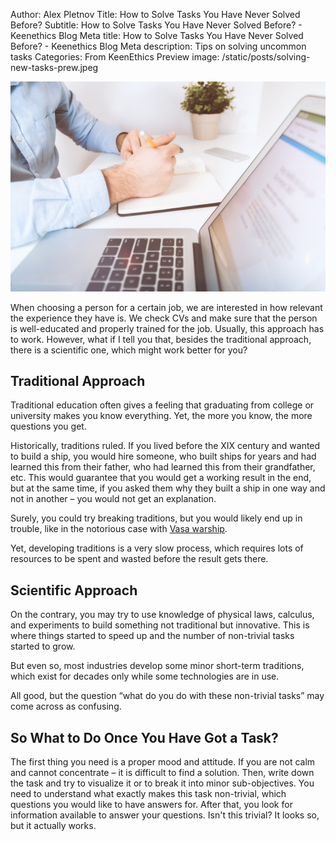 Author: Alex Pletnov
Title: How to Solve Tasks You Have Never Solved Before?
Subtitle: How to Solve Tasks You Have Never Solved Before? - Keenethics Blog
Meta title: How to Solve Tasks You Have Never Solved Before? - Keenethics Blog
Meta description: Tips on solving uncommon tasks
Categories: From KeenEthics
Preview image: /static/posts/solving-new-tasks-prew.jpeg

![How to Solve Tasks](/static/posts/solving-new-tasks.jpeg)

When choosing a person for a certain job, we are interested in how relevant the experience they have is. We check CVs and make sure that the person is well-educated and properly trained for the job. Usually, this approach has to work. However, what if I tell you that, besides the traditional approach, there is a scientific one, which might work better for you?

## Traditional Approach

Traditional education often gives a feeling that graduating from college or university makes you know everything. Yet, the more you know, the more questions you get.

Historically, traditions ruled. If you lived before the XIX century and wanted to build a ship, you would hire someone, who built ships for years and had learned this from their father, who had learned this from their grandfather, etc. This would guarantee that you would get a working result in the end, but at the same time, if you asked them why they built a ship in one way and not in another – you would not get an explanation.

<div>
  <p>
    Surely, you could try breaking traditions, but you would likely end up in trouble, like in the notorious case with <a href="//en.wikipedia.org/wiki/Vasa_(ship)" target="_blank" rel="noopener noreferrer nofollow">Vasa warship</a>.
  </p>
</div>

Yet, developing traditions is a very slow process, which requires lots of resources to be spent and wasted before the result gets there.

## Scientific Approach

On the contrary, you may try to use knowledge of physical laws, calculus, and experiments to build something not traditional but innovative. This is where things started to speed up and the number of non-trivial tasks started to grow.

But even so, most industries develop some minor short-term traditions, which exist for decades only while some technologies are in use. 

All good, but the question “what do you do with these non-trivial tasks” may come across as confusing.

## So What to Do Once You Have Got a Task?

The first thing you need is a proper mood and attitude. If you are not calm and cannot concentrate – it is difficult to find a solution. Then, write down the task and try to visualize it or to break it into minor sub-objectives. You need to understand what exactly makes this task non-trivial, which questions you would like to have answers for. After that, you look for information available to answer your questions.
Isn't this trivial? It looks so, but it actually works.